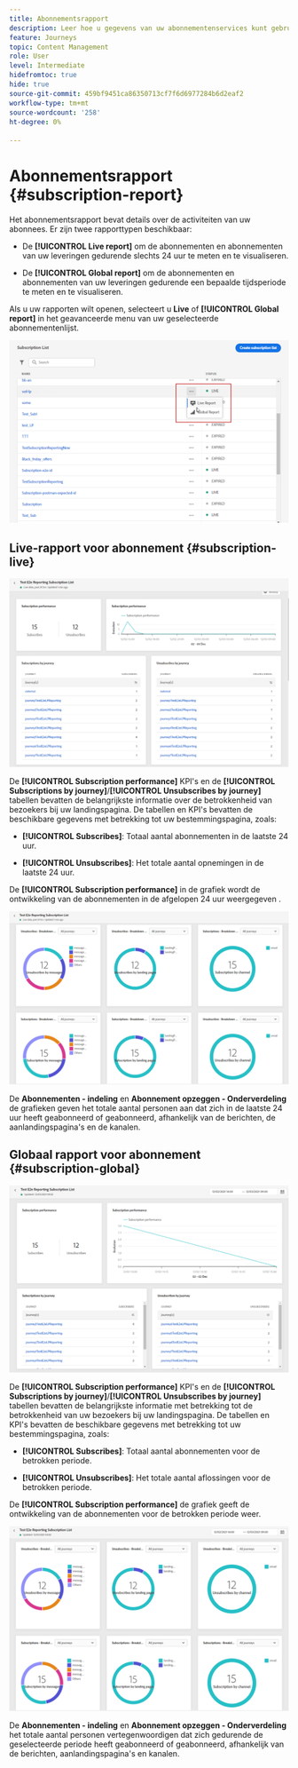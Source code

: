 ```yaml
---
title: Abonnementsrapport
description: Leer hoe u gegevens van uw abonnementenservices kunt gebruiken
feature: Journeys
topic: Content Management
role: User
level: Intermediate
hidefromtoc: true
hide: true
source-git-commit: 459bf9451ca86350713cf7f6d6977284b6d2eaf2
workflow-type: tm+mt
source-wordcount: '258'
ht-degree: 0%

---
```


# Abonnementsrapport {#subscription-report}

Het abonnementsrapport bevat details over de activiteiten van uw abonnees. Er zijn twee rapporttypen beschikbaar:

* De **[!UICONTROL Live report]** om de abonnementen en abonnementen van uw leveringen gedurende slechts 24 uur te meten en te visualiseren.

* De **[!UICONTROL Global report]** om de abonnementen en abonnementen van uw leveringen gedurende een bepaalde tijdsperiode te meten en te visualiseren.

Als u uw rapporten wilt openen, selecteert u **Live** of **[!UICONTROL Global report]** in het geavanceerde menu van uw geselecteerde abonnementenlijst.

![](../assets/subscription_report_6.png)

## Live-rapport voor abonnement {#subscription-live}

![](../assets/subscription_report_3.png)

De **[!UICONTROL Subscription performance]** KPI&#39;s en de **[!UICONTROL Subscriptions by journey]**/**[!UICONTROL Unsubscribes by journey]** tabellen bevatten de belangrijkste informatie over de betrokkenheid van bezoekers bij uw landingspagina. De tabellen en KPI&#39;s bevatten de beschikbare gegevens met betrekking tot uw bestemmingspagina, zoals:

* **[!UICONTROL Subscribes]**: Totaal aantal abonnementen in de laatste 24 uur.

* **[!UICONTROL Unsubscribes]**: Het totale aantal opnemingen in de laatste 24 uur.

De **[!UICONTROL Subscription performance]** in de grafiek wordt de ontwikkeling van de abonnementen in de afgelopen 24 uur weergegeven .

![](../assets/subscription_report_4.png)

De **Abonnementen - indeling** en **Abonnement opzeggen - Onderverdeling** de grafieken geven het totale aantal personen aan dat zich in de laatste 24 uur heeft geabonneerd of geabonneerd, afhankelijk van de berichten, de aanlandingspagina&#39;s en de kanalen.

## Globaal rapport voor abonnement {#subscription-global}

![](../assets/subscription_report_1.png)

De **[!UICONTROL Subscription performance]** KPI&#39;s en de **[!UICONTROL Subscriptions by journey]**/**[!UICONTROL Unsubscribes by journey]** tabellen bevatten de belangrijkste informatie met betrekking tot de betrokkenheid van uw bezoekers bij uw landingspagina. De tabellen en KPI&#39;s bevatten de beschikbare gegevens met betrekking tot uw bestemmingspagina, zoals:

* **[!UICONTROL Subscribes]**: Totaal aantal abonnementen voor de betrokken periode.

* **[!UICONTROL Unsubscribes]**: Het totale aantal aflossingen voor de betrokken periode.

De **[!UICONTROL Subscription performance]** de grafiek geeft de ontwikkeling van de abonnementen voor de betrokken periode weer.

![](../assets/subscription_report_2.png)

De **Abonnementen - indeling** en **Abonnement opzeggen - Onderverdeling** het totale aantal personen vertegenwoordigen dat zich gedurende de geselecteerde periode heeft geabonneerd of geabonneerd, afhankelijk van de berichten, aanlandingspagina&#39;s en kanalen.

